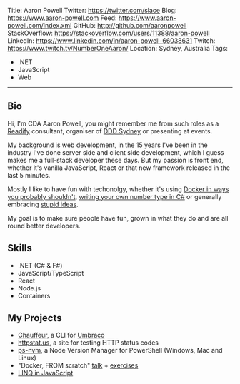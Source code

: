 Title: Aaron Powell
Twitter: https://twitter.com/slace
Blog: https://www.aaron-powell.com
Feed: https://www.aaron-powell.com/index.xml
GitHub: http://github.com/aaronpowell
StackOverflow: https://stackoverflow.com/users/11388/aaron-powell
LinkedIn: https://www.linkedin.com/in/aaron-powell-66038631
Twitch: https://www.twitch.tv/NumberOneAaron/
Location: Sydney, Australia
Tags:
  - .NET
  - JavaScript
  - Web
---
## Bio
Hi, I'm CDA Aaron Powell, you might remember me from such roles as a [Readify](https://readify.net) consultant, organiser of [DDD Sydney](https://www.dddsydney.com.au) or presenting at events.

My background is web development, in the 15 years I've been in the industry I've done server side and client side development, which I guess makes me a full-stack developer these days. But my passion is front end, whether it's vanilla JavaScript, React or that new framework released in the last 5 minutes.

Mostly I like to have fun with techonolgy, whether it's using [Docker in ways you probably shouldn't](https://www.aaron-powell.com/posts/2017-11-13-debugging-powershell-from-vscode-on-linux/), [writing your own number type in C#](https://github.com/aaronpowell/Surrealism) or generally embracing [stupid ideas](https://www.youtube.com/watch?v=3Ty08C_yYyk).

My goal is to make sure people have fun, grown in what they do and are all round better developers.

## Skills
- .NET (C# & F#)
- JavaScript/TypeScript
- React
- Node.js
- Containers

## My Projects
- [Chauffeur](https://github.com/aaronpowell/Chauffeur), a CLI for [Umbraco](https://umbraco.com)
- [httpstat.us](https://httpstat.us), a site for testing HTTP status codes
- [ps-nvm](https://github.com/aaronpowell/ps-nvm), a Node Version Manager for PowerShell (Windows, Mac and Linux)
- "Docker, FROM scratch" [talk](https://www.youtube.com/watch?v=RBnPvQQ36mA) + [exercises](https://github.com/aaronpowell/docker-from-scratch)
- [LINQ in JavaScript](https://github.com/aaronpowell/linq-in-javascript)
